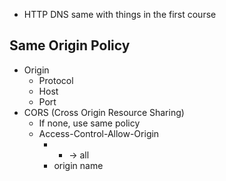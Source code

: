 - HTTP DNS same with things in the first course


## Same Origin Policy
- Origin
	- Protocol
	- Host
	- Port
- CORS (Cross Origin Resource Sharing)
	- If none, use same policy
	- Access-Control-Allow-Origin
		- * -> all
		- origin name
